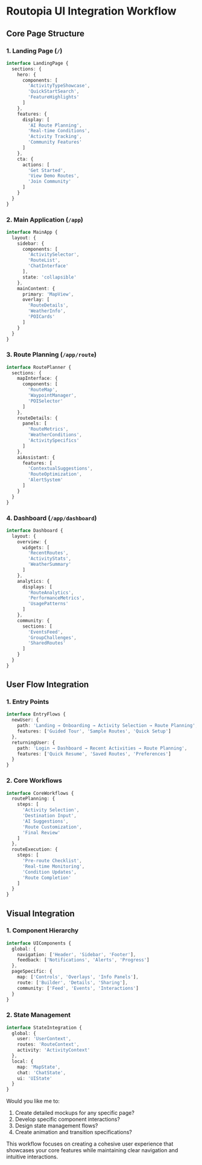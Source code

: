# Routopia UI Integration Workflow

## Core Page Structure

### 1. Landing Page (`/`)
```typescript
interface LandingPage {
  sections: {
    hero: {
      components: [
        'ActivityTypeShowcase',
        'QuickStartSearch',
        'FeatureHighlights'
      ]
    },
    features: {
      display: [
        'AI Route Planning',
        'Real-time Conditions',
        'Activity Tracking',
        'Community Features'
      ]
    },
    cta: {
      actions: [
        'Get Started',
        'View Demo Routes',
        'Join Community'
      ]
    }
  }
}
```

### 2. Main Application (`/app`)
```typescript
interface MainApp {
  layout: {
    sidebar: {
      components: [
        'ActivitySelector',
        'RouteList',
        'ChatInterface'
      ],
      state: 'collapsible'
    },
    mainContent: {
      primary: 'MapView',
      overlay: [
        'RouteDetails',
        'WeatherInfo',
        'POICards'
      ]
    }
  }
}
```

### 3. Route Planning (`/app/route`)
```typescript
interface RoutePlanner {
  sections: {
    mapInterface: {
      components: [
        'RouteMap',
        'WaypointManager',
        'POISelector'
      ]
    },
    routeDetails: {
      panels: [
        'RouteMetrics',
        'WeatherConditions',
        'ActivitySpecifics'
      ]
    },
    aiAssistant: {
      features: [
        'ContextualSuggestions',
        'RouteOptimization',
        'AlertSystem'
      ]
    }
  }
}
```

### 4. Dashboard (`/app/dashboard`)
```typescript
interface Dashboard {
  layout: {
    overview: {
      widgets: [
        'RecentRoutes',
        'ActivityStats',
        'WeatherSummary'
      ]
    },
    analytics: {
      displays: [
        'RouteAnalytics',
        'PerformanceMetrics',
        'UsagePatterns'
      ]
    },
    community: {
      sections: [
        'EventsFeed',
        'GroupChallenges',
        'SharedRoutes'
      ]
    }
  }
}
```

## User Flow Integration

### 1. Entry Points
```typescript
interface EntryFlows {
  newUser: {
    path: 'Landing → Onboarding → Activity Selection → Route Planning',
    features: ['Guided Tour', 'Sample Routes', 'Quick Setup']
  },
  returningUser: {
    path: 'Login → Dashboard → Recent Activities → Route Planning',
    features: ['Quick Resume', 'Saved Routes', 'Preferences']
  }
}
```

### 2. Core Workflows
```typescript
interface CoreWorkflows {
  routePlanning: {
    steps: [
      'Activity Selection',
      'Destination Input',
      'AI Suggestions',
      'Route Customization',
      'Final Review'
    ]
  },
  routeExecution: {
    steps: [
      'Pre-route Checklist',
      'Real-time Monitoring',
      'Condition Updates',
      'Route Completion'
    ]
  }
}
```

## Visual Integration

### 1. Component Hierarchy
```typescript
interface UIComponents {
  global: {
    navigation: ['Header', 'Sidebar', 'Footer'],
    feedback: ['Notifications', 'Alerts', 'Progress']
  },
  pageSpecific: {
    map: ['Controls', 'Overlays', 'Info Panels'],
    route: ['Builder', 'Details', 'Sharing'],
    community: ['Feed', 'Events', 'Interactions']
  }
}
```

### 2. State Management
```typescript
interface StateIntegration {
  global: {
    user: 'UserContext',
    routes: 'RouteContext',
    activity: 'ActivityContext'
  },
  local: {
    map: 'MapState',
    chat: 'ChatState',
    ui: 'UIState'
  }
}
```

Would you like me to:
1. Create detailed mockups for any specific page?
2. Develop specific component interactions?
3. Design state management flows?
4. Create animation and transition specifications?

This workflow focuses on creating a cohesive user experience that showcases your core features while maintaining clear navigation and intuitive interactions.